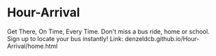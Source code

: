 # Hour-Arrival
Get There, On Time, Every Time. Don't miss a bus ride, home or school. Sign up to locate your bus instantly! Link: denzeldcb.github.io/Hour-Arrival/home.html
